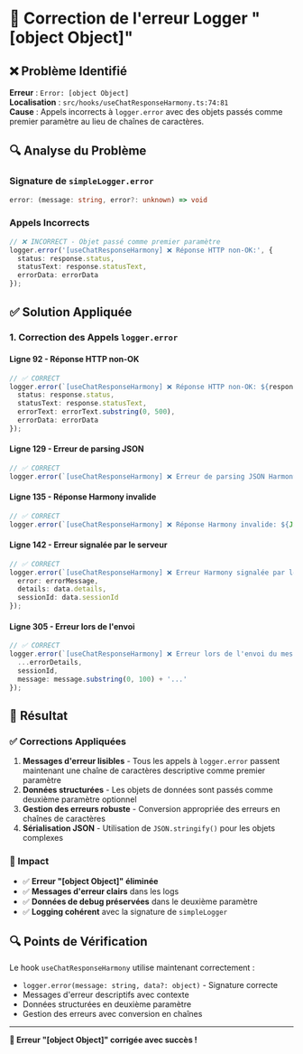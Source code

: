 # 🔧 Correction de l'erreur Logger "[object Object]"

## ❌ Problème Identifié

**Erreur** : `Error: [object Object]`  
**Localisation** : `src/hooks/useChatResponseHarmony.ts:74:81`  
**Cause** : Appels incorrects à `logger.error` avec des objets passés comme premier paramètre au lieu de chaînes de caractères.

## 🔍 Analyse du Problème

### Signature de `simpleLogger.error`
```typescript
error: (message: string, error?: unknown) => void
```

### Appels Incorrects
```typescript
// ❌ INCORRECT - Objet passé comme premier paramètre
logger.error('[useChatResponseHarmony] ❌ Réponse HTTP non-OK:', {
  status: response.status,
  statusText: response.statusText,
  errorData: errorData
});
```

## ✅ Solution Appliquée

### 1. Correction des Appels `logger.error`

#### Ligne 92 - Réponse HTTP non-OK
```typescript
// ✅ CORRECT
logger.error(`[useChatResponseHarmony] ❌ Réponse HTTP non-OK: ${response.status} ${response.statusText}`, {
  status: response.status,
  statusText: response.statusText,
  errorText: errorText.substring(0, 500),
  errorData: errorData
});
```

#### Ligne 129 - Erreur de parsing JSON
```typescript
// ✅ CORRECT
logger.error(`[useChatResponseHarmony] ❌ Erreur de parsing JSON Harmony: ${parseError instanceof Error ? parseError.message : String(parseError)}`, parseError);
```

#### Ligne 135 - Réponse Harmony invalide
```typescript
// ✅ CORRECT
logger.error(`[useChatResponseHarmony] ❌ Réponse Harmony invalide: ${JSON.stringify(data)}`, data);
```

#### Ligne 142 - Erreur signalée par le serveur
```typescript
// ✅ CORRECT
logger.error(`[useChatResponseHarmony] ❌ Erreur Harmony signalée par le serveur: ${errorMessage}`, {
  error: errorMessage,
  details: data.details,
  sessionId: data.sessionId
});
```

#### Ligne 305 - Erreur lors de l'envoi
```typescript
// ✅ CORRECT
logger.error(`[useChatResponseHarmony] ❌ Erreur lors de l'envoi du message Harmony: ${errorMessage}`, {
  ...errorDetails,
  sessionId,
  message: message.substring(0, 100) + '...'
});
```

## 🎯 Résultat

### ✅ Corrections Appliquées

1. **Messages d'erreur lisibles** - Tous les appels à `logger.error` passent maintenant une chaîne de caractères descriptive comme premier paramètre
2. **Données structurées** - Les objets de données sont passés comme deuxième paramètre optionnel
3. **Gestion des erreurs robuste** - Conversion appropriée des erreurs en chaînes de caractères
4. **Sérialisation JSON** - Utilisation de `JSON.stringify()` pour les objets complexes

### 🚀 Impact

- ✅ **Erreur "[object Object]" éliminée**
- ✅ **Messages d'erreur clairs** dans les logs
- ✅ **Données de debug préservées** dans le deuxième paramètre
- ✅ **Logging cohérent** avec la signature de `simpleLogger`

## 🔍 Points de Vérification

Le hook `useChatResponseHarmony` utilise maintenant correctement :

- `logger.error(message: string, data?: object)` - Signature correcte
- Messages d'erreur descriptifs avec contexte
- Données structurées en deuxième paramètre
- Gestion des erreurs avec conversion en chaînes

---

**🔧 Erreur "[object Object]" corrigée avec succès !**

